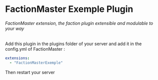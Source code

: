 # FactionMaster Exemple Plugin
###### FactionMaster extension, the faction plugin extensible and modulable to your way
Add this plugin in the plugins folder of your server and add it in the config.yml of FactionMaster : 
```yaml
extensions:
  - "FactionMasterExemple"
```
Then restart your server
